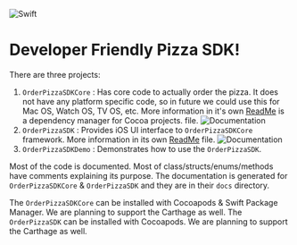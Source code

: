 ![Swift](https://img.shields.io/badge/swift-4.2-brightgreen.svg)

# Developer Friendly Pizza SDK!

There are three projects:
1. `OrderPizzaSDKCore` : Has core code to actually order the pizza. It does not have any platform specific code, so in future we could use this for Mac OS, Watch OS, TV OS, etc. More information in it's own [ReadMe](./OrderPizzaSDKCore/README.md)  is a dependency manager for Cocoa projects.  file.  ![Documentation](./docs/badge.svg)
 2. `OrderPizzaSDK` : Provides iOS UI interface to `OrderPizzaSDKCore` framework.   More information in its own  [ReadMe](./OrderPizzaSDK/README.md) file. ![Documentation](./docs/badge.svg)
 3. `OrderPizzaSDKDemo` : Demonstrates how to use the `OrderPizzaSDK`.  

Most of the code is documented. Most of class/structs/enums/methods have comments explaining its purpose. The documentation is generated for `OrderPizzaSDKCore` & `OrderPizzaSDK` and they are in their `docs` directory.

The `OrderPizzaSDKCore` can be installed with Cocoapods & Swift Package Manager. We are planning to support the Carthage as well. The `OrderPizzaSDK` can be installed with Cocoapods. We are planning to support the Carthage as well.
